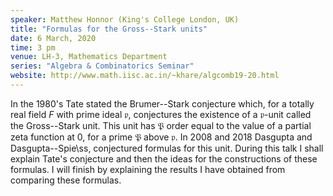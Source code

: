 ```yaml
---
speaker: Matthew Honnor (King's College London, UK)
title: "Formulas for the Gross--Stark units"
date: 6 March, 2020
time: 3 pm
venue: LH-3, Mathematics Department
series: "Algebra & Combinatorics Seminar"
website: http://www.math.iisc.ac.in/~khare/algcomb19-20.html
---
```


In the 1980's Tate stated the Brumer--Stark conjecture which,
for a totally real field $F$ with prime ideal $\mathfrak{p}$,
conjectures the existence of a $\mathfrak{p}$-unit called the
Gross--Stark unit.  This unit has $\mathfrak{P}$ order equal
to the value of a partial zeta function at 0, for a prime
$\mathfrak{P}$ above $\mathfrak{p}$. In 2008 and 2018 Dasgupta
and Dasgupta--Spie\ss, conjectured formulas for this unit.
During this talk I shall explain Tate's conjecture and then
the ideas for the constructions of these formulas. I will
finish by explaining the results I have obtained from comparing
these formulas.
